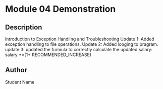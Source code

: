 # Module 04 Demonstration

## Description
Introduction to Exception Handling and Troubleshooting
Update 1: Added exception handling to file operations.
Update 2: Added looging to pragram.
update 3: updated the furmula to correctly calculate the updated salary: salary *=(1+ RECOMMENDED_INCREASE)
## Author
Student Name
